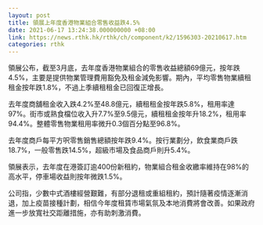 ```yaml
---
layout: post
title: 領展上年度香港物業組合零售收益跌4.5%
date: 2021-06-17 13:24:38.000000000 +08:00
link: https://news.rthk.hk/rthk/ch/component/k2/1596303-20210617.htm
categories: rthk
---
```


領展公布，截至3月底，去年度香港物業組合的零售收益總額69億元，按年跌4.5%，主要是提供物業管理費用豁免及租金減免影響。期內，平均零售物業續租租金按年跌1.8%，不過上季續租租金已回復正增長。

去年度商舖租金收入跌4.2%至48.8億元，續租租金按年跌5.8%，租用率達97%。街市或熟食檔位收入升7.7%至9.5億元，續租租金按年升18.2%，租用率94.4%。整體零售物業租用率微升0.3個百分點至96.8%。

去年度商戶每平方呎零售銷售總額按年跌9.4%。按行業劃分，飲食業商戶跌18.7%，一般零售跌14.5%，超級市場及食品商戶則升5.4%。

領展表示，去年度在港簽訂逾400份新租約，物業組合租金收繳率維持在98%的高水平，停車場收益則按年微跌1.5%。

公司指，少數中式酒樓經營艱難，有部分退租或重組租約，預計隨著疫情逐漸消退，加上疫苗接種計劃，相信今年度租賃市場氣氛及本地消費將會改善。如果政府進一步放寬社交距離措施，亦有助刺激消費。
